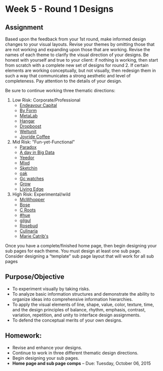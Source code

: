 # Week 5 - Round 1 Designs
## Assignment
Based upon the feedback from your 1st round, make informed design changes to your visual layouts. Revise your themes by omitting those that are not working and expanding upon those that are working. Revise the names of each theme to clarify the visual direction of your designs. Be honest with yourself and true to your client: if nothing is working, then start from scratch with a complete new set of designs for round 2. If certain elements are working conceptually, but not visually, then redesign them in such a way that communicates a strong aesthetic and level of completeness. Pay attention to the details of your design.

Be sure to continue working three thematic directions:

  1. Low Risk: Corporate/Professional
      - [Endeavour Capital](http://ecap.co.nz/)
      - [By Form](http://www.by-form.net/)
      - [MetaLab](http://metalab.co/)
      - [Hangar](http://www.madebyhangar.com/)
      - [Dropboost](http://dropboost.com/)
      - [Weltunit](http://weltunit.com/)
      - [Joyride Coffee](http://www.joyridecoffeedistributors.com/)
  1. Mid Risk: "Fun-yet-Functional"
      - [Paradox](http://paradoxcreates.com/)
      - [A day in Big Data](http://adayinbigdata.com/)
      - [Yeedor](http://www.yeedor.com/)
      - [Mixd](http://www.mixd.co.uk/)
      - [Sketchin](http://www.sketchin.ch/en/)
      - [oak](http://oak.is/)
      - [Gc watches](http://gcwatches.com/en/)
      - [Grow](http://www.thisisgrow.com/feed)
      - [Living Edge](http://livingedge.com.au/)
  1. High Risk: Experimental/wild
      - [McWhopper](http://mcwhopper.com/)
      - [Bose](http://special.bose.eu/en/)
      - [C Roots](http://www.c-roots.com/)
      - [#hue](http://www.hue.pl/)
      - [gilgul](http://gilgul.co.il/eng.html)
      - [Rosebud](http://rosebudkitchen.com/)
      - [Culinaria](http://culinariafoodandwine.com/)
      - [Marie Catrib's](http://mariecatribs.com/)

Once you have a complete/finished home page, then begin designing your sub pages for each theme. You must design at least one sub page. Consider designing a “template” sub page layout that will work for all sub pages


## Purpose/Objective
- To experiment visually by taking risks.
- To analyze basic information structures and demonstrate the ability to organize ideas into comprehensive information hierarchies.
- To apply the visual elements of line, shape, value, color, texture, time, and the design principles of balance, rhythm, emphasis, contrast, variation, repetition, and unity to interface design assignments.
- To defend the conceptual merits of your own designs.


## Homework:
- Revise and enhance your designs.
- Continue to work in three different thematic design directions.
- Begin designing your sub pages.
- **Home page and sub page comps** – Due: Tuesday, October 06, 2015
